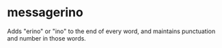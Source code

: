 # messagerino
Adds "erino" or "ino" to the end of every word, and maintains punctuation and number in those words.
